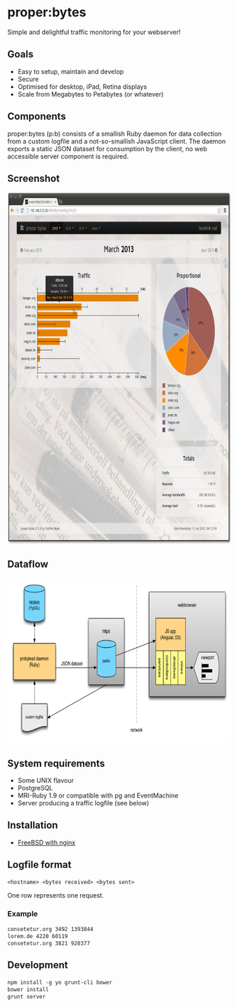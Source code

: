 # proper:bytes

Simple and delightful traffic monitoring for your webserver!

## Goals

* Easy to setup, maintain and develop
* Secure
* Optimised for desktop, iPad, Retina displays
* Scale from Megabytes to Petabytes (or whatever)

## Components

proper:bytes (p:b) consists of a smallish Ruby daemon for data collection from a custom logfile and a not-so-smallish JavaScript client. The daemon exports a static JSON dataset for consumption by the client, no web accessible server component is required.

## Screenshot

<img src="docs/screenshot.png" alt="webbrowser screenshot" width="852" height="794">

## Dataflow

<img src="docs/dataflow.png" alt="dataflow diagram" width="778" height="374">

## System requirements

* Some UNIX flavour
* PostgreSQL
* MRI-Ruby 1.9 or compatible with pg and EventMachine
* Server producing a traffic logfile (see below)

## Installation

* [FreeBSD with nginx](docs/installation-freebsd.md)

## Logfile format

    <hostname> <bytes received> <bytes sent>

One row represents one request.

### Example

    consetetur.org 3492 1393844
    lorem.de 4220 60119
    consetetur.org 3821 920377

## Development

    npm install -g yo grunt-cli bower
    bower install
    grunt server
